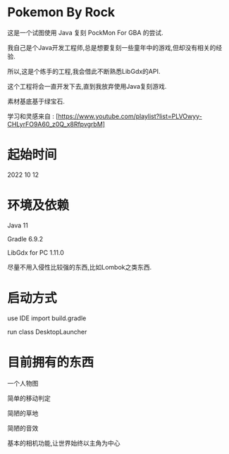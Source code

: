 # Pokemon By Rock

这是一个试图使用 Java 复刻 PockMon For GBA 的尝试.

我自己是个Java开发工程师,总是想要复刻一些童年中的游戏,但却没有相关的经验.

所以,这是个练手的工程,我会借此不断熟悉LibGdx的API.

这个工程将会一直开发下去,直到我放弃使用Java复刻游戏.

素材基底基于绿宝石.

学习和灵感来自 : [https://www.youtube.com/playlist?list=PLVOwyy-CHLyrFO9A60_z0Q_x8RfpvgrbM]

# 起始时间 

2022 10 12

# 环境及依赖

Java 11


Gradle 6.9.2


LibGdx for PC 1.11.0


尽量不用入侵性比较强的东西,比如Lombok之类东西.

# 启动方式

use IDE import build.gradle

run class DesktopLauncher


# 目前拥有的东西

一个人物图

简单的移动判定

简陋的草地

简陋的音效

基本的相机功能,让世界始终以主角为中心